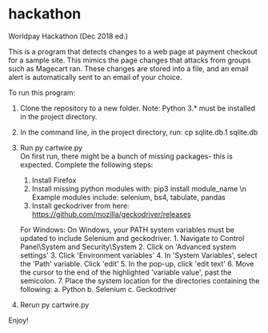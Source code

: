 # hackathon
Worldpay Hackathon (Dec 2018 ed.)

This is a program that detects changes to a web page at payment checkout for a sample site. This mimics the page changes that attacks from groups such as Magecart ran. These changes are stored into a file, and an email alert is automatically sent to an email of your choice. 

To run this program:

1. Clone the repository to a new folder. Note: Python 3.* must be installed in the project directory.

2. In the command line, in the project directory, run: cp sqlite.db.1 sqlite.db

3. Run py cartwire.py   
      On first run, there might be a bunch of missing packages- this is expected. Complete the following steps:
      1. Install Firefox
      2. Install missing python modules with: pip3 install module_name \n
    Example modules include: selenium, bs4, tabulate, pandas
      3. Install geckodriver from here: https://github.com/mozilla/geckodriver/releases
      
      For Windows: 
        On Windows, your PATH system variables must be updated to include Selenium and geckodriver. 
        1. Navigate to Control Panel\System and Security\System 
        2. Click on 'Advanced system settings'
        3. Click 'Environment variables'
        4. In 'System Variables', select the 'Path' variable. Click 'edit'
        5. In the pop-up, click 'edit text'
        6. Move the cursor to the end of the highlighted 'variable value', past the semicolon. 
        7. Place the system location for the directories containing the following:
            a. Python 
            b. Selenium
            c. Geckodriver
4. Rerun py cartwire.py

Enjoy!
